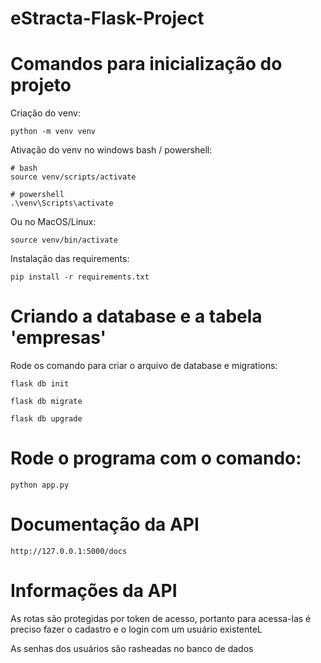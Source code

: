 # eStracta-Flask-Project


# Comandos para inicialização do projeto
Criação do venv:

```
python -m venv venv
```
Ativação do venv no windows bash / powershell:
```
# bash
source venv/scripts/activate
 
# powershell
.\venv\Scripts\activate
```
Ou no MacOS/Linux:
```
source venv/bin/activate
```
Instalação das requirements:
```
pip install -r requirements.txt
```

# Criando a database e a tabela 'empresas'
Rode os comando para criar o arquivo de database e migrations:
```
flask db init
```
```
flask db migrate
```
```
flask db upgrade
```

# Rode o programa com o comando:
```
python app.py
```


# Documentação da API
```
http://127.0.0.1:5000/docs
```

# Informações da API

<p>As rotas são protegidas por token de acesso, portanto para acessa-las é preciso fazer o cadastro e o login com um usuário existenteL</p>
<p>As senhas dos usuários são rasheadas no banco de dados</p>
